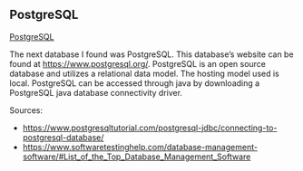## PostgreSQL
[PostgreSQL](https://www.postgresql.org/)


The next database I found was PostgreSQL. 
This database’s website can be found at https://www.postgresql.org/. 
PostgreSQL is an open source database and utilizes a relational data model. 
The hosting model used is local. 
PostgreSQL can be accessed through java by downloading a PostgreSQL java database connectivity driver.

Sources:
* https://www.postgresqltutorial.com/postgresql-jdbc/connecting-to-postgresql-database/ 
* https://www.softwaretestinghelp.com/database-management-software/#List_of_the_Top_Database_Management_Software
